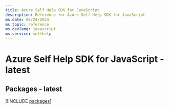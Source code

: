 ```yaml
---
title: Azure Self Help SDK for JavaScript
description: Reference for Azure Self Help SDK for JavaScript
ms.date: 09/24/2024
ms.topic: reference
ms.devlang: javascript
ms.service: selfhelp
---
```

# Azure Self Help SDK for JavaScript - latest
## Packages - latest
[!INCLUDE [packages](self-help-index.md)]